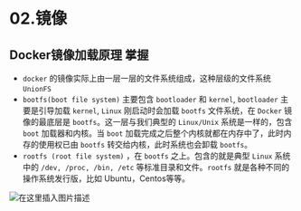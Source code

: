 # 02.镜像

## Docker镜像加载原理 掌握

- `docker` 的镜像实际上由一层一层的文件系统组成，这种层级的文件系统 `UnionFS`
- `bootfs(boot file system)` 主要包含 `bootloader` 和 `kernel`, `bootloader` 主要是引导加载 `kernel`, `Linux` 刚启动时会加载 `bootfs` 文件系统，在 `Docker` 镜像的最底层是 `bootfs`。这一层与我们典型的 `Linux/Unix` 系统是一样的，包含 `boot` 加载器和内核。当 `boot` 加载完成之后整个内核就都在内存中了，此时内存的使用权已由 `bootfs` 转交给内核，此时系统也会卸载 `bootfs`。
- `rootfs (root file system)` ，在 `bootfs` 之上。包含的就是典型 `Linux` 系统中的 `/dev, /proc, /bin, /etc` 等标准目录和文件。`rootfs` 就是各种不同的操作系统发行版，比如 Ubuntu，Centos等等。

![在这里插入图片描述](https://img-blog.csdnimg.cn/20201122170100861.png?x-oss-process=image/watermark,type_ZmFuZ3poZW5naGVpdGk,shadow_10,text_aHR0cHM6Ly9ibG9nLmNzZG4ubmV0L1RaODQ1MTk1NDg1,size_16,color_FFFFFF,t_70#pic_center)